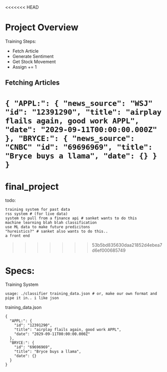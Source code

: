 <<<<<<< HEAD
# Project Overview

Training Steps:

- Fetch Article
- Generate Sentiment
- Get Stock Movement
- Assign += 1


## Fetching Articles

``
{
  "APPL:": {
    "news_source": "WSJ"
    "id": "12391290",
    "title": "airplay flails again, good work APPL",
    "date": "2029-09-11T00:00:00.000Z"
  },
  "BRYCE:": {
    "news_source": "CNBC"
    "id": "69696969",
    "title": "Bryce buys a llama",
    "date": {}
  }
}
``
=======
# final_project

todo:
```
training system for past data
rss system # (for live data)
system to pull from a finance api # sanket wants to do this
machine learning blah blah classification
use ML data to make future predicitons
"hureistics?" # sanket also wants to do this..
a front end
```
>>>>>>> 53b5bd835630daa21852d4ebea7d6ef000685749

# Specs:

Training System


```usage: ./classifier training_data.json # or, make our own format and pipe it in.. i like json``` 


training_data.json
```
{
  "APPL:": {
    "id": "12391290",
    "title": "airplay flails again, good work APPL",
    "date": "2029-09-11T00:00:00.000Z"
  },
  "BRYCE:": {
    "id": "69696969",
    "title": "Bryce buys a llama",
    "date": {}
  }
}
```






